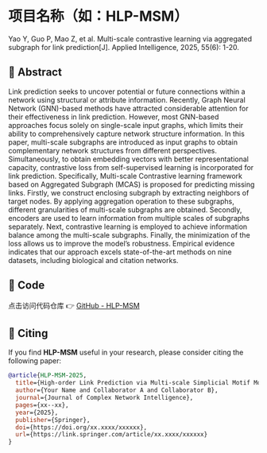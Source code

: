 # 项目名称（如：HLP-MSM）

Yao Y, Guo P, Mao Z, et al. Multi-scale contrastive learning via aggregated subgraph for link prediction[J]. Applied Intelligence, 2025, 55(6): 1-20.


## 🧠 Abstract

Link prediction seeks to uncover potential or future connections within a network using structural or attribute information. Recently, Graph Neural Network (GNN)-based methods have attracted considerable attention for their effectiveness in link prediction. However, most GNN-based approaches focus solely on single-scale input graphs, which limits their ability to comprehensively capture network structure information. In this paper, multi-scale subgraphs are introduced as input graphs to obtain complementary network structures from different perspectives. Simultaneously, to obtain embedding vectors with better representational capacity, contrastive loss from self-supervised learning is incorporated for link prediction. Specifically, Multi-scale Contrastive learning framework based on Aggregated Subgraph (MCAS) is proposed for predicting missing links. Firstly, we construct enclosing subgraph by extracting neighbors of target nodes. By applying aggregation operation to these subgraphs, different granularities of multi-scale subgraphs are obtained. Secondly, encoders are used to learn information from multiple scales of subgraphs separately. Next, contrastive learning is employed to achieve information balance among the multi-scale subgraphs. Finally, the minimization of the loss allows us to improve the model’s robustness. Empirical evidence indicates that our approach excels state-of-the-art methods on nine datasets, including biological and citation networks.

## 🔗 Code

点击访问代码仓库 👉 [GitHub - HLP-MSM](https://github.com/YourRepo/HLP-MSM)

## 📝 Citing

If you find **HLP-MSM** useful in your research, please consider citing the following paper:

```bibtex
@article{HLP-MSM-2025,
  title={High-order Link Prediction via Multi-scale Simplicial Motif Modeling},
  author={Your Name and Collaborator A and Collaborator B},
  journal={Journal of Complex Network Intelligence},
  pages={xx--xx},
  year={2025},
  publisher={Springer},
  doi={https://doi.org/xx.xxxx/xxxxxx},
  url={https://link.springer.com/article/xx.xxxx/xxxxxx}
}
